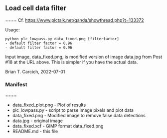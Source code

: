 ## Load cell data filter
====
Cf. https://www.plctalk.net/qanda/showthread.php?t=133372

Usage:

    python plc_lowpass.py data_fixed.png [filterfactor]
    - default filter factor = 0.96
    - default filter factor = 0.96

Input image, data_fixed.png, is modified version of image data.jpg
from Post #18 at the URL above.  This is simpler if you have the
actual data.

Brian T. Carcich, 2022-07-01


### Manifest
====

* data_fixed_plot.png - Plot of results
* plc_lowpass.py - script to parse image pixels and plot data
* data_fixed.png - Modified image to remove false data detections
* data.jpg - original image
* data_fixed.xcf - GIMP format data_fixed.png
* README.md - this file
